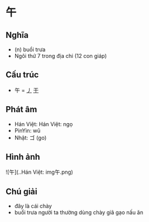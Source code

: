 # 午

## Nghĩa

* (n) buổi trưa
* Ngôi thứ 7 trong địa chi (12 con giáp)

## Cấu trúc
* 午 = [丿](丿.md) [干](干.md)

## Phát âm

* Hán Việt: Hán Việt: ngọ
* PinYin: wǔ
* Nhật: ゴ (go)

## Hình ảnh
![午](..Hán Việt: img午.png)

## Chú giải
* đây là cái chày
* buổi trưa người ta thường dùng chày giã gạo nấu ăn

<script>window.HANZI_FIELD='午';</script>
